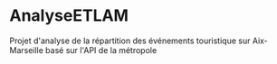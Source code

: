 # AnalyseETLAM
Projet d'analyse de la répartition des événements touristique sur Aix-Marseille basé sur l'API de la métropole

